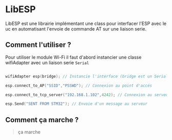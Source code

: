 # LibESP #

LibESP est une librairie implémentant une class pour interfacer l'ESP avec le uc en automatisant l'envoie de commande AT sur une liaison serie.

## Comment l'utiliser ? ##

Pour utiliser le module Wi-Fi il faut d'abord instancier une classe wifiAdapter avec un liaison serie `Serial`

```c++

wifiAdapter esp(bridge); // Instancie l'interface (bridge est un Serial)

esp.connect_to_AP("SSID","PSSWD"); // Connexion au point d'accés

esp.connect_to_tcp_server("192.168.1.102",4242); // Connexion au serveur en TCP

esp.Send("SENT FROM STM32"); // Envoie d'un message au serveur

```

## Comment ça marche ? ##

> ça marche 
